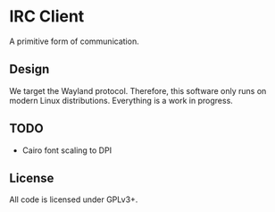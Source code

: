 # IRC Client

A primitive form of communication.

## Design

We target the Wayland protocol. Therefore, this software only runs on modern
Linux distributions. Everything is a work in progress.

## TODO

- Cairo font scaling to DPI

## License

All code is licensed under GPLv3+.
